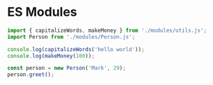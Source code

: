 <!DOCTYPE html>
<html lang="en">
  <head>
    <meta charset="UTF-8" />
    <meta http-equiv="X-UA-Compatible" content="IE=edge" />
    <meta name="viewport" content="width=device-width, initial-scale=1.0" />
    <script src="app.js" type="module" defer></script>
    <title>ES Modules</title>
  </head>
  <body>
    <h1>ES Modules</h1>
  </body>
</html>

```js
import { capitalizeWords, makeMoney } from './modules/utils.js';
import Person from './modules/Person.js';

console.log(capitalizeWords('hello world'));
console.log(makeMoney(100));

const person = new Person('Mark', 29);
person.greet();
